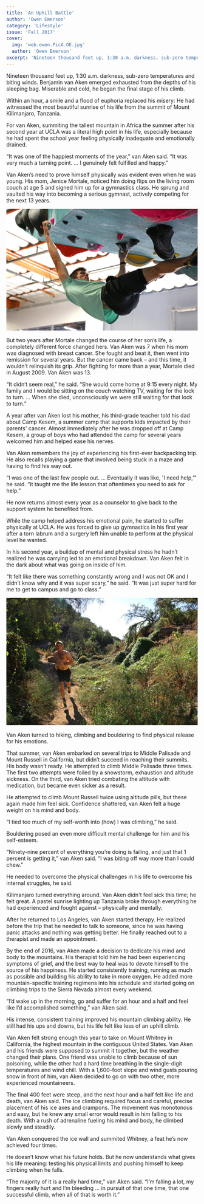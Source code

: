 ```yaml
---
title: 'An Uphill Battle'
author: 'Owen Emerson'
category: 'Lifestyle'
issue: 'Fall 2017'
cover:
  img: 'web.owen.PicA.OE.jpg'
  author: 'Owen Emerson'
excerpt: 'Nineteen thousand feet up, 1:30 a.m. darkness, sub-zero temperatures and biting winds. Benjamin van Aken emerged exhausted from the depths of his sleeping bag. Miserable and cold, he began the final stage of his climb.'
---
```


Nineteen thousand feet up, 1:30 a.m. darkness, sub-zero temperatures and biting
winds. Benjamin van Aken emerged exhausted from the depths of his sleeping bag.
Miserable and cold, he began the final stage of his climb.

Within an hour, a smile and a flood of euphoria replaced his misery: He had
witnessed the most beautiful sunrise of his life from the summit of Mount
Kilimanjaro, Tanzania.

For van Aken, summiting the tallest mountain in Africa the summer after his
second year at UCLA was a literal high point in his life, especially because he
had spent the school year feeling physically inadequate and emotionally drained.

“It was one of the happiest moments of the year,” van Aken said. “It was very
much a turning point. … I genuinely felt fulfilled and happy.”

Van Aken’s need to prove himself physically was evident even when he was young.
His mom, Jenice Mortale, noticed him doing flips on the living room couch at age
5 and signed him up for a gymnastics class. He sprung and vaulted his way into
becoming a serious gymnast, actively competing for the next 13 years.

![Owen Emerson|left](web.owen.PicB.OE.jpg)

But two years after Mortale changed the course of her son’s life, a completely
different force changed hers. Van Aken was 7 when his mom was diagnosed with
breast cancer. She fought and beat it, then went into remission for several
years. But the cancer came back – and this time, it wouldn’t relinquish its
grip. After fighting for more than a year, Mortale died in August 2009\. Van
Aken was 13.

“It didn’t seem real,” he said. “She would come home at 9:15 every night. My
family and I would be sitting on the couch watching TV, waiting for the lock to
turn. … When she died, unconsciously we were still waiting for that lock to
turn.”

A year after van Aken lost his mother, his third-grade teacher told his dad
about Camp Kesem, a summer camp that supports kids impacted by their parents'
cancer. Almost immediately after he was dropped off at Camp Kesem, a group of
boys who had attended the camp for several years welcomed him and helped ease
his nerves.

Van Aken remembers the joy of experiencing his first-ever backpacking trip. He
also recalls playing a game that involved being stuck in a maze and having to
find his way out.

“I was one of the last few people out. … Eventually it was like, 'I need help,'"
he said. “It taught me the life lesson that oftentimes you need to ask for
help.”

He now returns almost every year as a counselor to give back to the support
system he benefited from.

While the camp helped address his emotional pain, he started to suffer
physically at UCLA. He was forced to give up gymnastics in his first year after
a torn labrum and a surgery left him unable to perform at the physical level he
wanted.

In his second year, a buildup of mental and physical stress he hadn’t realized
he was carrying led to an emotional breakdown. Van Aken felt in the dark about
what was going on inside of him.

“It felt like there was something constantly wrong and I was not OK and I didn’t
know why and it was super scary,” he said. “It was just super hard for me to get
to campus and go to class.”

![Owen Emerson|left](web.owen.PicC.OE.jpg)

Van Aken turned to hiking, climbing and bouldering to find physical release for
his emotions.

That summer, van Aken embarked on several trips to Middle Palisade and Mount
Russell in California, but didn’t succeed in reaching their summits. His body
wasn’t ready. He attempted to climb Middle Palisade three times. The first two
attempts were foiled by a snowstorm, exhaustion and altitude sickness. On the
third, van Aken tried combating the altitude with medication, but became even
sicker as a result.

He attempted to climb Mount Russell twice using altitude pills, but these again
made him feel sick. Confidence shattered, van Aken felt a huge weight on his
mind and body.

“I tied too much of my self-worth into (how) I was climbing,” he said.

Bouldering posed an even more difficult mental challenge for him and his
self-esteem.

“Ninety-nine percent of everything you’re doing is failing, and just that 1
percent is getting it,” van Aken said. “I was biting off way more than I could
chew.”

He needed to overcome the physical challenges in his life to overcome his
internal struggles, he said.

Kilimanjaro turned everything around. Van Aken didn't feel sick this time; he
felt great. A pastel sunrise lighting up Tanzania broke through everything he
had experienced and fought against – physically and mentally.

After he returned to Los Angeles, van Aken started therapy. He realized before
the trip that he needed to talk to someone, since he was having panic attacks
and nothing was getting better. He finally reached out to a therapist and made
an appointment.

By the end of 2016, van Aken made a decision to dedicate his mind and body to
the mountains. His therapist told him he had been experiencing symptoms of
grief, and the best way to heal was to devote himself to the source of his
happiness. He started consistently training, running as much as possible and
building his ability to take in more oxygen. He added more mountain-specific
training regimens into his schedule and started going on climbing trips to the
Sierra Nevada almost every weekend.

“I’d wake up in the morning, go and suffer for an hour and a half and feel like
I’d accomplished something,” van Aken said.

His intense, consistent training improved his mountain climbing ability. He
still had his ups and downs, but his life felt like less of an uphill climb.

Van Aken felt strong enough this year to take on Mount Whitney in California,
the highest mountain in the contiguous United States. Van Aken and his friends
were supposed to summit it together, but the weather changed their plans. One
friend was unable to climb because of sun poisoning, while the other had a hard
time breathing in the single-digit temperatures and wind chill. With a
1,600-foot slope and wind gusts pouring snow in front of him, van Aken decided
to go on with two other, more experienced mountaineers.

The final 400 feet were steep, and the next hour and a half felt like life and
death, van Aken said. The ice climbing required focus and careful, precise
placement of his ice axes and crampons. The movement was monotonous and easy,
but he knew any small error would result in him falling to his death. With a
rush of adrenaline fueling his mind and body, he climbed slowly and steadily.

Van Aken conquered the ice wall and summited Whitney, a feat he’s now achieved
four times.

He doesn’t know what his future holds. But he now understands what gives his
life meaning: testing his physical limits and pushing himself to keep climbing
when he falls.

“The majority of it is a really hard time,” van Aken said. “I’m falling a lot,
my fingers really hurt and I’m bleeding … in pursuit of that one time, that one
successful climb, when all of that is worth it.”
